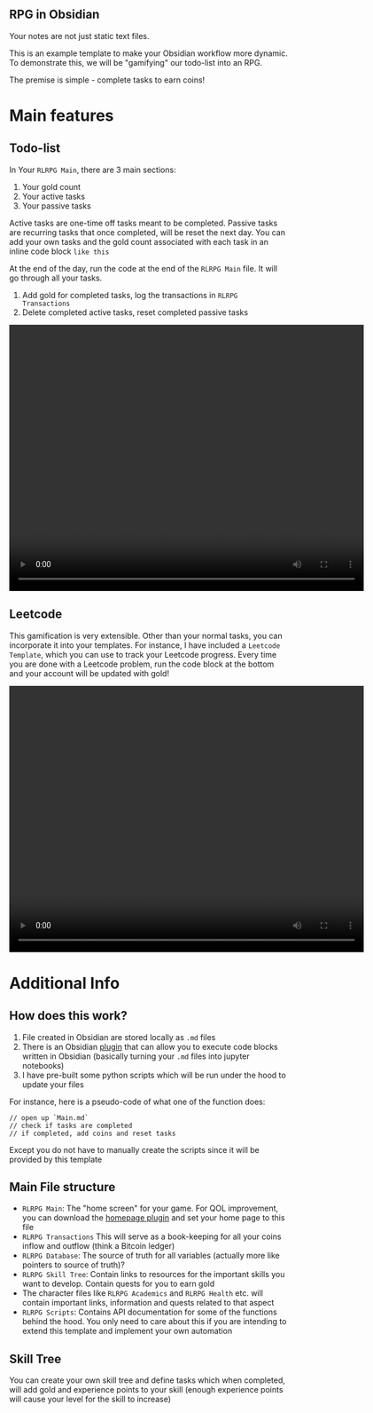 ## RPG in Obsidian
Your notes are not just static text files.

This is an example template to make your Obsidian workflow more dynamic. To demonstrate this, we will be "gamifying" our todo-list into an RPG.

The premise is simple - complete tasks to earn coins!

# Main features
## Todo-list
In Your `RLRPG Main`, there are 3 main sections:
1. Your gold count
2. Your active tasks
3. Your passive tasks

Active tasks are one-time off tasks meant to be completed. Passive tasks are recurring tasks that once completed, will be reset the next day. You can add your own tasks and the gold count associated with each task in an inline code block `like this`

At the end of the day, run the code at the end of the `RLRPG Main` file. It will go through all your tasks.
1. Add gold for completed tasks, log the transactions in `RLRPG Transactions`
2. Delete completed active tasks, reset completed passive tasks

<div style="text-align: center;">
    <video src="./assets/RLRPG-tasks.mp4" width="640" height="480" controls></video>
</div>

## Leetcode
This gamification is very extensible. Other than your normal tasks, you can incorporate it into your templates. For instance, I have included a `Leetcode Template`, which you can use to track your Leetcode progress. Every time you are done with a Leetcode problem, run the code block at the bottom and your account will be updated with gold!

<div style="text-align: center;">
    <video src="./assets/RLRPG-leetcode.mp4" width="640" height="480" controls></video>
</div>

# Additional Info
## How does this work?
1. File created in Obsidian are stored locally as `.md` files
2. There is an Obsidian [plugin](https://github.com/twibiral/obsidian-execute-code) that can allow you to execute code blocks written in Obsidian (basically turning your `.md` files into jupyter notebooks)
3. I have pre-built some python scripts which will be run under the hood to update your files

For instance, here is a pseudo-code of what one of the function does:
```
// open up `Main.md`
// check if tasks are completed
// if completed, add coins and reset tasks
```

Except you do not have to manually create the scripts since it will be provided by this template

## Main File structure
- `RLRPG Main`: The "home screen" for your game. For QOL improvement, you can download the [homepage plugin](https://github.com/mirnovov/obsidian-homepage) and set your home page to this file
- `RLRPG Transactions` This will serve as a book-keeping for all your coins inflow and outflow (think a Bitcoin ledger)
- `RLRPG Database`: The source of truth for all variables (actually more like pointers to source of truth)?
- `RLRPG Skill Tree`: Contain links to resources for the important skills you want to develop. Contain quests for you to earn gold
- The character files like `RLRPG Academics` and `RLRPG Health` etc. will contain important links, information and quests related to that aspect
- `RLRPG Scripts`: Contains API documentation for some of the functions behind the hood. You only need to care about this if you are intending to extend this template and implement your own automation

## Skill Tree
You can create your own skill tree and define tasks which when completed, will add gold and experience points to your skill (enough experience points will cause your level for the skill to increase)